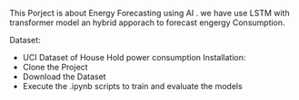 This Porject is about Energy Forecasting using AI . we have use LSTM with transformer model an hybrid apporach to forecast engergy Consumption.

Dataset:
- UCI Dataset of House Hold power consumption
Installation:
 - Clone the Project
 - Download the Dataset
 - Execute the .ipynb scripts to train and evaluate the models
